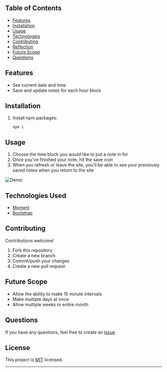 ## Table of Contents  
* [Features](#Features)  
* [Installation](#Installation)  
* [Usage](#Usage)  
* [Technologies](#Technologies-Used)
* [Contributing](#Contributing)  
* [Reflection](#Reflection)
* [Future Scope](#Future-Scope)  
* [Questions](#Questions)

## Features
- See current date and time
- Save and update notes for each hour block

## Installation
1. Install npm packages:
    ```
    npm i 
    ```

## Usage
1. Choose the time block you would like to put a note in for
2. Once you've finished your note, hit the save icon
3. When you refresh or leave the site, you'll be able to see your previously saved notes when you return to the site

![Demo](https://user-images.githubusercontent.com/70424037/106088917-db273a80-60f4-11eb-8fd9-18592856c883.gif)

## Technologies Used
- [Moment](https://momentjs.com/)
- [Bootstrap](https://getbootstrap.com/)

## Contributing
Contributions welcome!

1. Fork this repository  
2. Create a new branch  
3. Commit/push your changes  
4. Create a new pull request  

## Future Scope
- Allow the ability to make 15 minute intervals
- Make multiple days at once
- Allow multiple weeks or entire month

## Questions  
If you have any questions, feel free to create an [Issue](https://github.com/GeminiTrinity/Day-2-Day/issues)

## License
This project is [MIT](https://github.com/GeminiTrinity/Day-2-Day/blob/main/LICENSE) licensed.  

---
